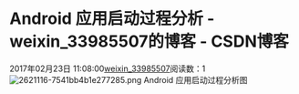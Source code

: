 # Android 应用启动过程分析 - weixin_33985507的博客 - CSDN博客
2017年02月23日 11:08:00[weixin_33985507](https://me.csdn.net/weixin_33985507)阅读数：1
![2621116-7541bb4b1e277285.png](https://upload-images.jianshu.io/upload_images/2621116-7541bb4b1e277285.png)
Android 应用启动过程分析图
